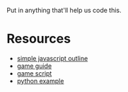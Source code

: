 Put in anything that'll help us code this.

# Resources
- [simple javascript outline](https://gamedevacademy.org/js13kgames-tutorial/)
- [game guide](https://www.gamefaqs.com/pc/577345-the-oregon-trail/faqs/30964)
- [game script](https://www.gamefaqs.com/pc/577345-the-oregon-trail/faqs/56073)
- [python example](https://github.com/ZakFarmer/OregonTrail)
